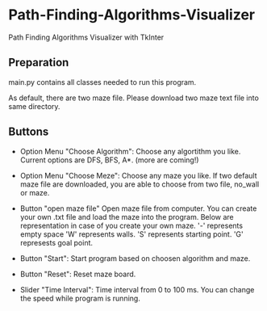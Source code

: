# Path-Finding-Algorithms-Visualizer
Path Finding Algorithms Visualizer with TkInter


## Preparation
main.py contains all classes needed to run this program.

As default, there are two maze file. Please download two maze text file into same directory. 

## Buttons
* Option Menu "Choose Algorithm":
Choose any algortithm you like. Current options are DFS, BFS, A*. (more are coming!)

* Option Menu "Choose Meze": 
Choose any maze you like. If two default maze file are downloaded, you are able to choose from two file, no_wall or maze. 

* Button "open maze file"
Open maze file from computer. 
You can create your own .txt file and load the maze into the program.
Below are representation in case of you create your own maze.
    '-' represents empty space
    'W' represents walls.
    'S' represents starting point.
    'G' represests goal point. 

* Button "Start":
Start program based on choosen algorithm and maze. 

* Button "Reset":
Reset maze board.

* Slider "Time Interval":
Time interval from 0 to 100 ms.
You can change the speed while program is running.


